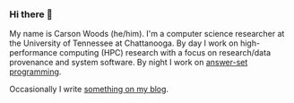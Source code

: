 ### Hi there 👋

My name is Carson Woods (he/him). I'm a computer science researcher at the University of Tennessee at Chattanooga. 
By day I work on high-performance computing (HPC) research with a focus on research/data provenance and system software. 
By night I work on [answer-set programming](https://en.wikipedia.org/wiki/Answer_set_programming). 

Occasionally I write [something on my blog](https://carsonwoods.io).
